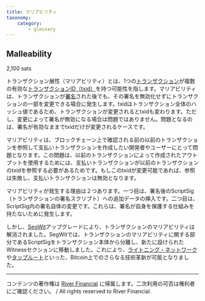 ```yaml
---
title: マリアビリティ
taxonomy:
    category:
        - glossary
---
```


## Malleability
2,100 sats

トランザクション展性（マリアビリティ）とは、1つの[トランザクション](http://lostinbitcoin.jp.testrs.jp/staging/glossary/transaction/)が複数の有効な[トランザクションID（txid）](http://lostinbitcoin.jp.testrs.jp/staging/glossary/txid/)を持つ可能性を指します。マリアビリティは、トランザクションが[署名](http://lostinbitcoin.jp.testrs.jp/staging/glossary/signature/)された後でも、その署名を無効化せずにトランザクションの一部を変更できる場合に発生します。txidはトランザクション全体のハッシュ値であるため、トランザクションが変更されるとtxidも変わります。ただし、変更によって署名が無効になる場合は問題ではありません。問題となるのは、署名が有効なままでtxidだけが変更されるケースです。

マリアビリティは、ブロックチェーン上で確認される前の以前のトランザクションを参照して支払いトランザクションを作成したい開発者やユーザーにとって問題となります。この問題は、以前のトランザクションによって作成されたアウトプットを使用するためには、支払いトランザクションが以前のトランザクションのtxidを参照する必要があるためです。もしこのtxidが変更可能であれば、参照は失敗し、支払いトランザクションは無効となります。

マリアビリティが発生する理由は２つあります。一つ目は、署名後のScriptSig（トランザクションの署名スクリプト）への追加データの挿入です。二つ目は、ScriptSig内の署名自体の変更です。これらは、署名が自身を保護する仕組みを持たないために発生します。

しかし、[SegWit](http://lostinbitcoin.jp.testrs.jp/staging/glossary/segwit/)アップグレードにより、トランザクションのマリアビリティは解消されました。SegWitでは、トランザクションのマリアビリティに関する部分であるScriptSigをトランザクション本体から分離し、新たに設けられたWitnessセクションに移動しました。これにより、[ライトニング・ネットワーク](http://lostinbitcoin.jp.testrs.jp/staging/glossary/lightning_network/)や[タップルート](http://lostinbitcoin.jp.testrs.jp/staging/glossary/taproot/)といった、Bitcoin上でのさらなる技術革新が可能となりました。

---
コンテンツの著作権は [River Financial](https://river.com/) に帰属します。二次利用の可否は権利者にご確認ください。 / All rights reserved to River Financial.
